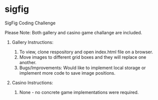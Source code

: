 # sigfig
SigFig Coding Challenge 

Please Note: Both gallery and casino game challange are included.

1. Gallery Instructions:
	1. To view, clone respository and open index.html file on a browser.
	2. Move images to different grid boxes and they will replace one another.
	3. Bugs/Improvements: Would like to implement local storage or implement more code to save image positions. 

2. Casino Instructions:
	1. None - no concrete game implementations were required.
